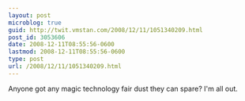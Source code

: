 ```yaml
---
layout: post
microblog: true
guid: http://twit.vmstan.com/2008/12/11/1051340209.html
post_id: 3053606
date: 2008-12-11T08:55:56-0600
lastmod: 2008-12-11T08:55:56-0600
type: post
url: /2008/12/11/1051340209.html
---
```

Anyone got any magic technology fair dust they can spare? I'm all out.
